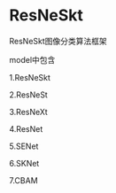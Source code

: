 # ResNeSkt
ResNeSkt图像分类算法框架

model中包含

1.ResNeSkt

2.ResNeSt

3.ResNeXt

4.ResNet

5.SENet

6.SKNet

7.CBAM
